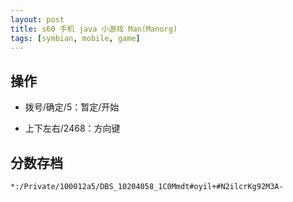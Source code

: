 ```yaml
---
layout: post
title: s60 手机 java 小游戏 Man(Manorg)
tags: [symbian, mobile, game]
---
```


## 操作

- 拨号/确定/5：暂定/开始

- 上下左右/2468：方向键

## 分数存档

`*:/Private/100012a5/DBS_10204058_1C0Mmdt#oyil+#N2ilcrKg92M3A-`
